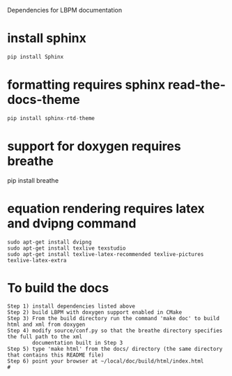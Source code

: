 Dependencies for LBPM documentation

# install sphinx
```python 
pip install Sphinx
```
# formatting requires sphinx read-the-docs-theme
```python
pip install sphinx-rtd-theme
```


# support for doxygen requires breathe
pip install breathe

# equation rendering requires latex and dvipng command
```
sudo apt-get install dvipng
sudo apt-get install texlive texstudio
sudo apt-get install texlive-latex-recommended texlive-pictures texlive-latex-extra
```

# To build the docs
```
Step 1) install dependencies listed above
Step 2) build LBPM with doxygen support enabled in CMake
Step 3) From the build directory run the command 'make doc' to build html and xml from doxygen
Step 4) modify source/conf.py so that the breathe directory specifies the full path to the xml
        documentation built in Step 3
Step 5) type 'make html' from the docs/ directory (the same directory that contains this README file)
Step 6) point your browser at ~/local/doc/build/html/index.html
# 
